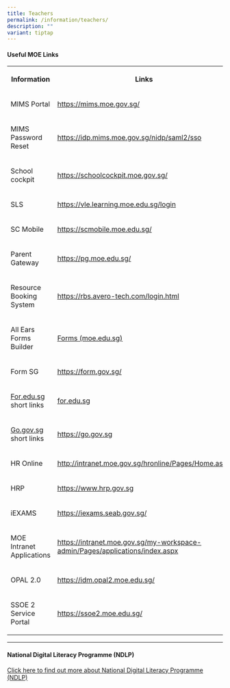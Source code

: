 ```yaml
---
title: Teachers
permalink: /information/teachers/
description: ""
variant: tiptap
---
```

<h4><strong>Useful MOE Links</strong></h4>
<table>
<tbody>
<tr>
<th rowspan="1" colspan="1">
<p>Information</p>
</th>
<th rowspan="1" colspan="1">
<p>Links</p>
</th>
</tr>
<tr>
<td rowspan="1" colspan="1">
<p>MIMS Portal</p>
</td>
<td rowspan="1" colspan="1">
<p><a href="https://mims.moe.gov.sg/" rel="noopener noreferrer nofollow" target="_blank">https://mims.moe.gov.sg/</a>
</p>
</td>
</tr>
<tr>
<td rowspan="1" colspan="1">
<p>MIMS Password Reset</p>
</td>
<td rowspan="1" colspan="1">
<p><a href="https://idp.mims.moe.gov.sg/nidp/saml2/sso" rel="noopener noreferrer nofollow" target="_blank"><u>https://idp.mims.moe.gov.sg/nidp/saml2/sso</u></a>
</p>
</td>
</tr>
<tr>
<td rowspan="1" colspan="1">
<p>School cockpit</p>
</td>
<td rowspan="1" colspan="1">
<p><a href="https://schoolcockpit.moe.gov.sg/CP/scapp/security" rel="noopener noreferrer nofollow" target="_blank"><u>https://schoolcockpit.moe.gov.sg/</u></a>
</p>
</td>
</tr>
<tr>
<td rowspan="1" colspan="1">
<p>SLS</p>
</td>
<td rowspan="1" colspan="1">
<p><a href="https://vle.learning.moe.edu.sg/login" rel="noopener noreferrer nofollow" target="_blank"><u>https://vle.learning.moe.edu.sg/login</u></a>
</p>
</td>
</tr>
<tr>
<td rowspan="1" colspan="1">
<p>SC Mobile</p>
</td>
<td rowspan="1" colspan="1">
<p><a href="https://scmobile.moe.edu.sg/" rel="noopener noreferrer nofollow" target="_blank"><u>https://scmobile.moe.edu.sg/</u></a>
</p>
</td>
</tr>
<tr>
<td rowspan="1" colspan="1">
<p>Parent Gateway</p>
</td>
<td rowspan="1" colspan="1">
<p><a href="https://pg.moe.edu.sg/" rel="noopener noreferrer nofollow" target="_blank"><u>https://pg.moe.edu.sg/</u></a>
</p>
</td>
</tr>
<tr>
<td rowspan="1" colspan="1">
<p>Resource Booking System</p>
</td>
<td rowspan="1" colspan="1">
<p><a href="https://rbs.avero-tech.com/login.html" rel="noopener noreferrer nofollow" target="_blank"><u>https://rbs.avero-tech.com/login.html</u></a>
</p>
</td>
</tr>
<tr>
<td rowspan="1" colspan="1">
<p>All Ears Forms Builder</p>
</td>
<td rowspan="1" colspan="1">
<p><a href="https://allears.estl.edu.sg/" rel="noopener noreferrer nofollow" target="_blank"><u>Forms (moe.edu.sg)</u></a>
</p>
</td>
</tr>
<tr>
<td rowspan="1" colspan="1">
<p>Form SG</p>
</td>
<td rowspan="1" colspan="1">
<p><a href="https://form.gov.sg/" rel="noopener noreferrer nofollow" target="_blank"><u>https://form.gov.sg/</u></a>
</p>
</td>
</tr>
<tr>
<td rowspan="1" colspan="1">
<p><a href="https://forms.moe.edu.sg/" rel="noopener noreferrer nofollow" target="_blank">For.edu.sg</a> short
links</p>
</td>
<td rowspan="1" colspan="1">
<p><a href="for.edu.sg" rel="noopener noreferrer nofollow" target="_blank"><u>for.edu.sg</u></a>
</p>
</td>
</tr>
<tr>
<td rowspan="1" colspan="1">
<p><a href="https://forms.moe.edu.sg/" rel="noopener noreferrer nofollow" target="_blank">Go.gov.sg</a> short
links</p>
</td>
<td rowspan="1" colspan="1">
<p><a href="https://go.gov.sg" rel="noopener noreferrer nofollow" target="_blank"><u>https://go.gov.sg</u></a>
</p>
</td>
</tr>
<tr>
<td rowspan="1" colspan="1">
<p>HR Online</p>
</td>
<td rowspan="1" colspan="1">
<p><a href="http://intranet.moe.gov.sg/hronline/Pages/Home.aspx" rel="noopener noreferrer nofollow" target="_blank"><u>http://intranet.moe.gov.sg/hronline/Pages/Home.aspx</u></a>
</p>
</td>
</tr>
<tr>
<td rowspan="1" colspan="1">
<p>HRP</p>
</td>
<td rowspan="1" colspan="1">
<p><a href="https://www.hrp.gov.sg" rel="noopener noreferrer nofollow" target="_blank"><u>https://www.hrp.gov.sg</u></a>
</p>
</td>
</tr>
<tr>
<td rowspan="1" colspan="1">
<p>iEXAMS</p>
</td>
<td rowspan="1" colspan="1">
<p><a href="https://iexams.seab.gov.sg/sso/login" rel="noopener noreferrer nofollow" target="_blank"><u>https://iexams.seab.gov.sg/</u></a>
</p>
</td>
</tr>
<tr>
<td rowspan="1" colspan="1">
<p>MOE Intranet Applications</p>
</td>
<td rowspan="1" colspan="1">
<p><a href="https://intranet.moe.gov.sg/my-workspace-admin/Pages/applications/index.aspx" rel="noopener noreferrer nofollow" target="_blank"><u>https://intranet.moe.gov.sg/my-workspace-admin/Pages/applications/index.aspx</u></a>
</p>
</td>
</tr>
<tr>
<td rowspan="1" colspan="1">
<p>OPAL 2.0</p>
</td>
<td rowspan="1" colspan="1">
<p><a href="https://idm.opal2.moe.edu.sg/" rel="noopener noreferrer nofollow" target="_blank"><u>https://idm.opal2.moe.edu.sg/</u></a>
</p>
</td>
</tr>
<tr>
<td rowspan="1" colspan="1">
<p>SSOE 2 Service Portal</p>
</td>
<td rowspan="1" colspan="1">
<p><a href="https://ssoe2.moe.edu.sg/" rel="noopener noreferrer nofollow" target="_blank"><u>https://ssoe2.moe.edu.sg/</u></a>
</p>
</td>
</tr>
</tbody>
</table>
<p></p>
<hr>
<h4><strong>National Digital Literacy Programme (NDLP)</strong></h4>
<p><a href="/student-development/ndlp/" rel="noopener" target="_blank">Click here to find out more about National Digital Literacy Programme (NDLP)</a>
</p>